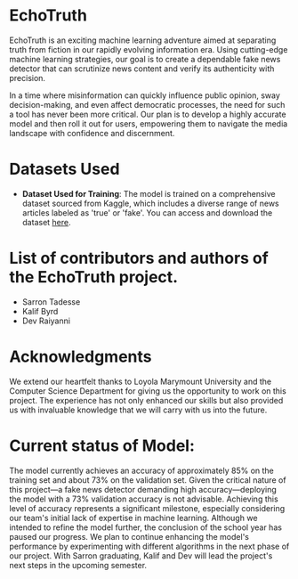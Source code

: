 # EchoTruth

EchoTruth is an exciting machine learning adventure aimed at separating truth from fiction in our rapidly evolving information era. Using cutting-edge machine learning strategies, our goal is to create a dependable fake news detector that can scrutinize news content and verify its authenticity with precision.

In a time where misinformation can quickly influence public opinion, sway decision-making, and even affect democratic processes, the need for such a tool has never been more critical. Our plan is to develop a highly accurate model and then roll it out for users, empowering them to navigate the media landscape with confidence and discernment.


# Datasets Used


- **Dataset Used for Training**: The model is trained on a comprehensive dataset sourced from Kaggle, which includes a diverse range of news articles labeled as 'true' or 'fake'. You can access and download the dataset [here](https://www.kaggle.com/datasets/saurabhshahane/fake-news-classification).


# List of contributors and authors of the EchoTruth project.
- Sarron Tadesse
- Kalif Byrd
- Dev Raiyanni 
# Acknowledgments
We extend our heartfelt thanks to Loyola Marymount University and the Computer Science Department for giving us the opportunity to work on this project. The experience has not only enhanced our skills but also provided us with invaluable knowledge that we will carry with us into the future.

# Current status of Model:

The model currently achieves an accuracy of approximately 85% on the training set and about 73% on the validation set. Given the critical nature of this project—a fake news detector demanding high accuracy—deploying the model with a 73% validation accuracy is not advisable. Achieving this level of accuracy represents a significant milestone, especially considering our team's initial lack of expertise in machine learning. Although we intended to refine the model further, the conclusion of the school year has paused our progress. We plan to continue enhancing the model's performance by experimenting with different algorithms in the next phase of our project. With Sarron graduating, Kalif and Dev will lead the project's next steps in the upcoming semester.

